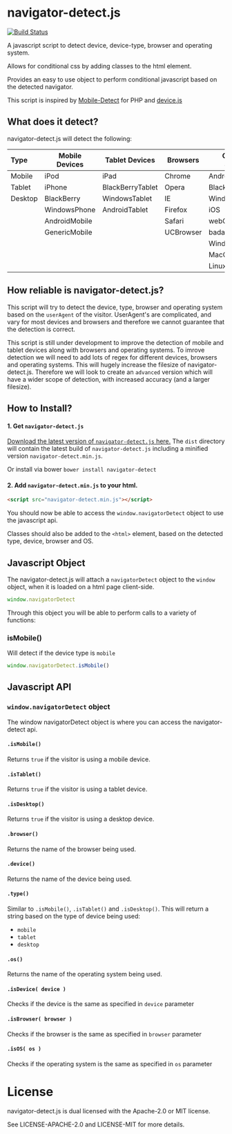 navigator-detect.js
===================

[![Build Status](https://travis-ci.org/ThreeceeStudios/navigator-detect.js.png)](https://travis-ci.org/ThreeceeStudios/navigator-detect.js)

A javascript script to detect device, device-type, browser and operating system.

Allows for conditional css by adding classes to the html element.

Provides an easy to use object to perform conditional javascript based on the detected navigator.

This script is inspired by [Mobile-Detect](https://github.com/serbanghita/Mobile-Detect) for PHP and [device.js](https://github.com/matthewhudson/device.js)


What does it detect?
--------------------

navigator-detect.js will detect the following:

| Type    | Mobile Devices | Tablet Devices   | Browsers | Operating Systems |
:---------|----------------|------------------|----------|-------------------|
| Mobile  | iPod           | iPad             | Chrome   | AndroidOS         |
| Tablet  | iPhone         | BlackBerryTablet | Opera    | BlackBerryOS      |
| Desktop | BlackBerry     | WindowsTablet    | IE       | WindowsPhoneOS    |
|         | WindowsPhone   | AndroidTablet    | Firefox  | iOS               |
|         | AndroidMobile  |                  | Safari   | webOS             |
|         | GenericMobile  |                  | UCBrowser| badaOS            |
|         |                |                  |          | WindowsOS         |
|         |                |                  |          | MacOS             |
|         |                |                  |          | LinuxOS           |



How reliable is navigator-detect.js?
------------------------------------

This script will try to detect the device, type, browser and operating system based on the `userAgent` of 
the visitor. UserAgent's are complicated, and vary for most devices and browsers and therefore we cannot guarantee that
the detection is correct.

This script is still under development to improve the detection of mobile and tablet devices along with browsers
and operating systems. To imrove detection we will need to add lots of regex for different devices, browsers and operating systems. This
will hugely increase the filesize of navigator-detect.js. Therefore we will look to create an `advanced` version
which will have a wider scope of detection, with increased accuracy (and a larger filesize).



How to Install?
---------------

#### 1. Get `navigator-detect.js`

[Download the latest version of `navigator-detect.js` here.](https://github.com/ThreeceeStudios/navigator-detect.js/archive/master.zip)
The `dist` directory will contain the latest build of `navigator-detect.js` including a minified version `navigator-detect.min.js`.


Or install via bower `bower install navigator-detect`


#### 2. Add `navigator-detect.min.js` to your html.

```html
<script src="navigator-detect.min.js"></script>
```

You should now be able to access the `window.navigatorDetect` object to use the javascript api.

Classes should also be added to the `<html>` element, based on the detected type, device, browser and OS.



Javascript Object
-----------------

The navigator-detect.js will attach a `navigatorDetect` object to the `window` object, when it is loaded on a html
page client-side.

```javascript
window.navigatorDetect
```

Through this object you will be able to perform calls to a variety of functions:

### isMobile()

Will detect if the device type is `mobile`
```javascript
window.navigatorDetect.isMobile()
```


Javascript API
--------------

### `window.navigatorDetect` object

The window navigatorDetect object is where you can access the navigator-detect api.




#### `.isMobile()`

Returns `true` if the visitor is using a mobile device.

#### `.isTablet()`

Returns `true` if the visitor is using a tablet device.

#### `.isDesktop()`

Returns `true` if the visitor is using a desktop device.

#### `.browser()`

Returns the name of the browser being used.

#### `.device()`

Returns the name of the device being used.

#### `.type()`

Similar to `.isMobile()`, `.isTablet()` and `.isDesktop()`. This will return a string
based on the type of device being used:

- `mobile`
- `tablet`
- `desktop`

#### `.os()`

Returns the name of the operating system being used.

#### `.isDevice( device )`

Checks if the device is the same as specified in `device` parameter

#### `.isBrowser( browser )`

Checks if the browser is the same as specified in `browser` parameter

#### `.isOS( os )`

Checks if the operating system is the same as specified in `os` parameter

License
=======

navigator-detect.js is dual licensed with the Apache-2.0 or MIT license.

See LICENSE-APACHE-2.0 and LICENSE-MIT for more details.
